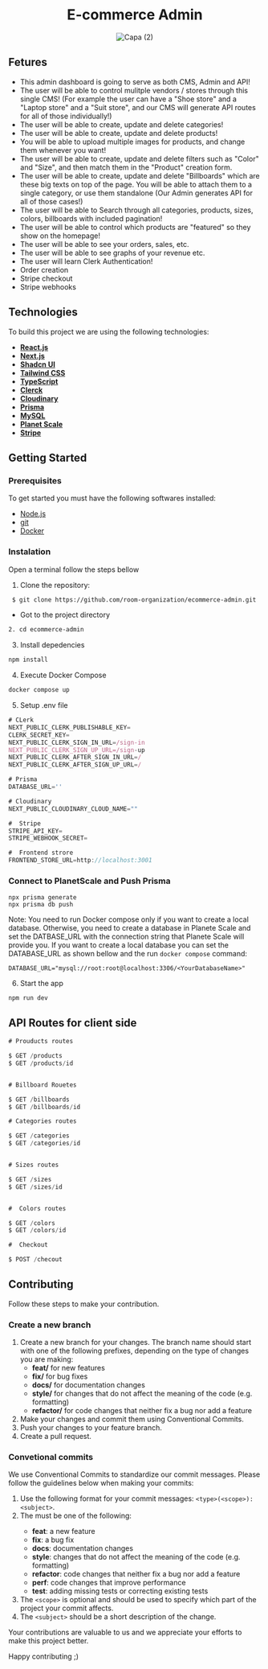 <h1 align="center">E-commerce Admin</h1>


<div align="center">
  
  ![Capa (2)](https://github.com/room-organization/ecommerce-admin/assets/98264322/3fcb5074-847c-41d7-a63d-8842bc0cee69)  
  
</div>

## Fetures
- This admin dashboard is going to serve as both CMS, Admin and API!
- The user will be able to control mulitple vendors / stores through this single CMS! (For example the user can have a "Shoe store" and a "Laptop store" and a "Suit store", and our CMS will generate API routes for all of those individually!)
- The user will be able to create, update and delete categories!
- The user will be able to create, update and delete products!
- You will be able to upload multiple images for products, and change them whenever you want!
- The user will be able to create, update and delete filters such as "Color" and "Size", and then match them in the "Product" creation form.
- The user will be able to create, update and delete "Billboards" which are these big texts on top of the page. You will be able to attach them to a single category, or use them standalone (Our Admin generates API for all of those cases!)
- The user will be able to Search through all categories, products, sizes, colors, billboards with included pagination!
- The user will be able to control which products are "featured" so they show on the homepage!
- The user will be able to see your orders, sales, etc.
- The user will be able to see graphs of your revenue etc.
- The user will learn Clerk Authentication!
- Order creation
- Stripe checkout
- Stripe webhooks



## Technologies

To build this project we are using the following technologies:

- <span>[**React.js**](https://react.dev/)</span>
- <span>[**Next.js**](https://nextjs.org/docs)</span>
- <span>[**Shadcn UI**](https://ui.shadcn.com/)</span>
- <span>[**Tailwind CSS**](https://tailwindcss.com/)</span>
- <span>[**TypeScript**](https://www.typescriptlang.org/)</span>
- <span>[**Clerck**](https://clerk.com/docs/quickstarts/nextjs)</span>
- <span>[**Cloudinary**](https://cloudinary.com/)</span>
- <span>[**Prisma**](https://www.prisma.io/) </span>
- <span>[**MySQL**](https://www.mysql.com/) </span>
- <span>[**Planet Scale**](https://planetscale.com/) </span>
- <span>[**Stripe**](https://stripe.com/) </span>

## Getting Started
### Prerequisites
To get started you must have the following softwares installed:
- <a href="https://nodejs.org/en/"> Node.js </a>
- <a href="https://git-scm.com/downloads"> git </a>
- <a href="https://www.docker.com/"> Docker </a>

### Instalation 

Open a terminal follow the steps bellow

1. Clone the repository: 

``` bash 
 $ git clone https://github.com/room-organization/ecommerce-admin.git
```

- Got to the project directory 
``` bash 
2. cd ecommerce-admin
```

3. Install depedencies

``` bash 
npm install
```
4. Execute Docker Compose

``` bash 
docker compose up
```

5. Setup .env file


```js
# CLerk
NEXT_PUBLIC_CLERK_PUBLISHABLE_KEY=
CLERK_SECRET_KEY=
NEXT_PUBLIC_CLERK_SIGN_IN_URL=/sign-in
NEXT_PUBLIC_CLERK_SIGN_UP_URL=/sign-up
NEXT_PUBLIC_CLERK_AFTER_SIGN_IN_URL=/
NEXT_PUBLIC_CLERK_AFTER_SIGN_UP_URL=/

# Prisma
DATABASE_URL=''

# Cloudinary
NEXT_PUBLIC_CLOUDINARY_CLOUD_NAME=""

#  Stripe
STRIPE_API_KEY=
STRIPE_WEBHOOK_SECRET=

#  Frontend strore
FRONTEND_STORE_URL=http://localhost:3001

```

### Connect to PlanetScale and Push Prisma
```shell
npx prisma generate
npx prisma db push
```
Note: You need to run Docker compose only if you want to create a local database. Otherwise, you need to create a database in Planete Scale and set the DATBASE_URL with the connection string that Planete Scale will provide you.
If you want to create a local database you can set the DATABASE_URL as shown bellow and the run `docker compose` command:
```shell
DATABASE_URL="mysql://root:root@localhost:3306/<YourDatabaseName>"
```


6. Start the app

```shell
npm run dev
```

## API Routes for client side

```js
# Prouducts routes

$ GET /products
$ GET /products/id


# Billboard Rouetes

$ GET /billboards
$ GET /billboards/id

# Categories routes

$ GET /categories
$ GET /categories/id


# Sizes routes

$ GET /sizes
$ GET /sizes/id


#  Colors routes

$ GET /colors
$ GET /colors/id

#  Checkout

$ POST /checout
```

## Contributing

Follow these steps to make your contribution.

### Create a new branch 

1. Create a new branch for your changes. The branch name should start with one of the following prefixes, depending on the type of changes you are making:
    - <strong>feat/</strong> for new features
    - <strong>fix/</strong> for bug fixes
    - <strong>docs/</strong> for documentation changes
    - <strong>style/</strong> for changes that do not affect the meaning of the code (e.g. formatting)
    - <strong>refactor/</strong> for code changes that neither fix a bug nor add a feature
2. Make your changes and commit them using Conventional Commits.
3. Push your changes to your feature branch.
4. Create a pull request.


### Convetional commits
We use Conventional Commits to standardize our commit messages. Please follow the guidelines below when making your commits:

1. Use the following format for your commit messages: `<type>(<scope>): <subject>`.
2. The <type> must be one of the following:
    - <strong>feat</strong>: a new feature
    - <strong>fix</strong>: a bug fix
    - <strong>docs</strong>: documentation changes
    - <strong>style</strong>: changes that do not affect the meaning of the code (e.g. formatting)
    - <strong>refactor</strong>: code changes that neither fix a bug nor add a feature
    - <strong>perf</strong>: code changes that improve performance
    - <strong>test</strong>: adding missing tests or correcting existing tests
3. The `<scope>` is optional and should be used to specify which part of the project your commit affects.
4. The `<subject>` should be a short description of the change.

Your contributions are valuable to us and we appreciate your efforts to make this project better.


Happy contributing ;)


